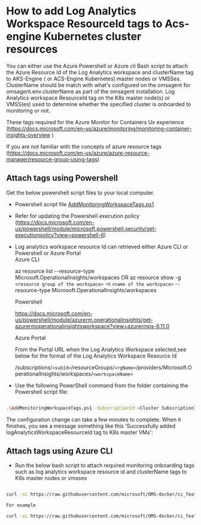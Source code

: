 # How to add Log Analytics Workspace ResourceId tags to Acs-engine Kubernetes cluster resources

You can either use the Azure Powershell or Azure cli Bash script to attach the Azure Resource Id of the Log Analytics workspace and clusterName tag to AKS-Engine ( or ACS-Engine Kubernetes) master nodes or VMSSes.
ClusterName should be match with what's configured on the omsagent for omsagent.env.clusterName as part of the omsagent installation. Log Analytics workspace ResourceId tag on the K8s master node(s) or VMSS(es) used to determine whether the specified cluster is onboarded to monitoring or not.  

These  tags required for the Azure Monitor for Containers Ux experience (https://docs.microsoft.com/en-us/azure/monitoring/monitoring-container-insights-overview )

If you are not familiar with the concepts of azure resource tags (https://docs.microsoft.com/en-us/azure/azure-resource-manager/resource-group-using-tags)

## Attach tags using Powershell

Get the below powershell script files to your local computer.
   - Powershell script file [AddMonitoringWorkspaceTags.ps1](https://github.com/Microsoft/OMS-docker/blob/ci_feature/docs/acsengine/kubernetes/AddMonitoringWorkspaceTags.ps1)
   - Refer for updating the Powershell execution policy (https://docs.microsoft.com/en-us/powershell/module/microsoft.powershell.security/set-executionpolicy?view=powershell-6)
   - Log analytics workspace resource Id can retrieved either Azure CLI or Powershell or Azure Portal  
      Azure CLI

      az resource list --resource-type Microsoft.OperationalInsights/workspaces 
                  OR 
      az resource show -g `<resource group of the workspace>` -n `<name of the workspace>` --resource-type Microsoft.OperationalInsights/workspaces

      Powershell

      https://docs.microsoft.com/en-us/powershell/module/azurerm.operationalinsights/get-azurermoperationalinsightsworkspace?view=azurermps-6.11.0

     Azure Portal

     From the Portal URL when the Log Analytics Workspace selected,see below for the format of the Log Analytics Workspace Resource Id

     /subscriptions/`<subId>`/resourceGroups/`<rgName>`/providers/Microsoft.OperationalInsights/workspaces/`<workspaceName>`
       

- Use the following PowerShell command from the folder containing the Powershell script file:

``` sh 

.\AddMonitoringWorkspaceTags.ps1 -SubscriptionId <Cluster SubscriptionId> -ResourceGroupName <Cluster ResourceGroup> -LogAnalyticsWorkspaceResourceId <WorkspaceResourceId> -ClusterName <name of the cluster>

```

The configuration change can take a few minutes to complete. When it finishes, you see a message something like this 'Successfully added logAnalyticsWorkspaceResourceId tag to K8s master VMs':

## Attach tags using Azure CLI 

- Run the below bash script to attach required monitoring onboarding tags such as log analytics workspace resource id and clusterName tags to K8s master nodes or vmsses

``` sh

curl -sL https://raw.githubusercontent.com/microsoft/OMS-docker/ci_feature/docs/acsengine/kubernetes/AddMonitoringOnboardingTags.sh | bash -s <subscriptionId> <clusterResourceGroup> <logAnalyticsWorkspaceResourceId> <clusterName>

For example

curl -sL https://raw.githubusercontent.com/microsoft/OMS-docker/ci_feature/docs/acsengine/kubernetes/AddMonitoringOnboardingTags.sh | bash -s "00000000-0000-0000-0000-000000000000"  "my-aks-engine-cluster-rg"  "/subscriptions/<SubscriptionId>/resourceGroups/workspaceRg/providers/Microsoft.OperationalInsights/workspaces/workspaceName" "my-aks-engine-cluster"


```
